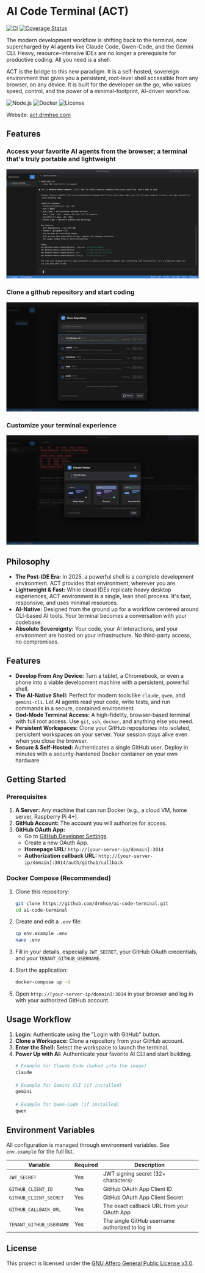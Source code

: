 # AI Code Terminal (ACT)

[![CI](https://github.com/drmhse/ai-code-terminal/actions/workflows/pr-tests.yml/badge.svg)](https://github.com/drmhse/ai-code-terminal/actions/workflows/pr-tests.yml) [![Coverage Status](https://coveralls.io/repos/github/drmhse/ai-code-terminal/badge.svg?branch=main)](https://coveralls.io/github/drmhse/ai-code-terminal?branch=main)

The modern development workflow is shifting back to the terminal, now supercharged by AI agents like Claude Code, Qwen-Code, and the Gemini CLI. Heavy, resource-intensive IDEs are no longer a prerequisite for productive coding. All you need is a shell.

ACT is the bridge to this new paradigm. It is a self-hosted, sovereign environment that gives you a persistent, root-level shell accessible from any browser, on any device. It is built for the developer on the go, who values speed, control, and the power of a minimal-footprint, AI-driven workflow.

![Node.js](https://img.shields.io/badge/Node.js-18+-blue)
![Docker](https://img.shields.io/badge/Docker-Ready-blue)
![License](https://img.shields.io/badge/License-AGPL--3.0-blue)

Website: [act.drmhse.com](https://act.drmhse.com)

## Features

### Access your favorite AI agents from the browser; a terminal that's truly portable and lightweight

![Claude Code in Action](assets/claude_code_in_action.png)

### Clone a github repository and start coding

![Repository Search](assets/repository_search_and_list.png)

### Customize your terminal experience

![Choose Your Favorite Theme](assets/choose_favorite_theme.png)

## Philosophy

-   **The Post-IDE Era:** In 2025, a powerful shell is a complete development environment. ACT provides that environment, wherever you are.
-   **Lightweight & Fast:** While cloud IDEs replicate heavy desktop experiences, ACT environment is a single, lean shell process. It's fast, responsive, and uses minimal resources.
-   **AI-Native:** Designed from the ground up for a workflow centered around CLI-based AI tools. Your terminal becomes a conversation with your codebase.
-   **Absolute Sovereignty:** Your code, your AI interactions, and your environment are hosted on your infrastructure. No third-party access, no compromises.

## Features

-   **Develop From Any Device:** Turn a tablet, a Chromebook, or even a phone into a viable development machine with a persistent, powerful shell.
-   **The AI-Native Shell:** Perfect for modern tools like `claude`, `qwen`, and `gemini-cli`. Let AI agents read your code, write tests, and run commands in a secure, contained environment.
-   **God-Mode Terminal Access:** A high-fidelity, browser-based terminal with full root access. Use `git`, `ssh`, `docker`, and anything else you need.
-   **Persistent Workspaces:** Clone your GitHub repositories into isolated, persistent workspaces on your server. Your session stays alive even when you close the browser.
-   **Secure & Self-Hosted:** Authenticates a single GitHub user. Deploy in minutes with a security-hardened Docker container on your own hardware.

## Getting Started

### Prerequisites

1.  **A Server:** Any machine that can run Docker (e.g., a cloud VM, home server, Raspberry Pi 4+).
2.  **GitHub Account:** The account you will authorize for access.
3.  **GitHub OAuth App:**
    -   Go to [GitHub Developer Settings](https://github.com/settings/developers).
    -   Create a new OAuth App.
    -   **Homepage URL:** `http://[your-server-ip/domain]:3014`
    -   **Authorization callback URL:** `http://[your-server-ip/domain]:3014/auth/github/callback`

### Docker Compose (Recommended)

1.  Clone this repository:
    ```bash
    git clone https://github.com/drmhse/ai-code-terminal.git
    cd ai-code-terminal
    ```

2.  Create and edit a `.env` file:
    ```bash
    cp env.example .env
    nano .env
    ```

3.  Fill in your details, especially `JWT_SECRET`, your GitHub OAuth credentials, and your `TENANT_GITHUB_USERNAME`.

4.  Start the application:
    ```bash
    docker-compose up -d
    ```

5.  Open `http://[your-server-ip/domain]:3014` in your browser and log in with your authorized GitHub account.

## Usage Workflow

1.  **Login:** Authenticate using the "Login with GitHub" button.
2.  **Clone a Workspace:** Clone a repository from your GitHub account.
3.  **Enter the Shell:** Select the workspace to launch the terminal.
4.  **Power Up with AI:** Authenticate your favorite AI CLI and start building.
    ```bash
    # Example for Claude Code (baked into the image)
    claude

    # Example for Gemini CLI (if installed)
    gemini

    # Example for Qwen-Code (if installed)
    qwen
    ```

## Environment Variables

All configuration is managed through environment variables. See `env.example` for the full list.

| Variable                 | Required | Description                                     |
| ------------------------ | -------- | ----------------------------------------------- |
| `JWT_SECRET`             | Yes      | JWT signing secret (32+ characters)             |
| `GITHUB_CLIENT_ID`       | Yes      | GitHub OAuth App Client ID                      |
| `GITHUB_CLIENT_SECRET`   | Yes      | GitHub OAuth App Client Secret                  |
| `GITHUB_CALLBACK_URL`    | Yes      | The exact callback URL from your OAuth App      |
| `TENANT_GITHUB_USERNAME` | Yes      | The single GitHub username authorized to log in |

## License

This project is licensed under the [GNU Affero General Public License v3.0](LICENSE).
